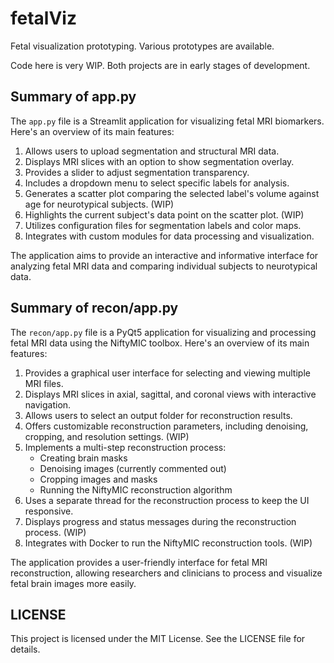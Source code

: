 # fetalViz
Fetal visualization prototyping. Various prototypes are available.

Code here is very WIP. Both projects are in early stages of development.

## Summary of app.py

The `app.py` file is a Streamlit application for visualizing fetal MRI biomarkers. Here's an overview of its main features:

1. Allows users to upload segmentation and structural MRI data.
2. Displays MRI slices with an option to show segmentation overlay.
3. Provides a slider to adjust segmentation transparency.
4. Includes a dropdown menu to select specific labels for analysis.
5. Generates a scatter plot comparing the selected label's volume against age for neurotypical subjects. (WIP)
6. Highlights the current subject's data point on the scatter plot. (WIP)
7. Utilizes configuration files for segmentation labels and color maps.
8. Integrates with custom modules for data processing and visualization.

The application aims to provide an interactive and informative interface for analyzing fetal MRI data and comparing individual subjects to neurotypical data.

## Summary of recon/app.py

The `recon/app.py` file is a PyQt5 application for visualizing and processing fetal MRI data using the NiftyMIC toolbox. Here's an overview of its main features:

1. Provides a graphical user interface for selecting and viewing multiple MRI files.
2. Displays MRI slices in axial, sagittal, and coronal views with interactive navigation.
3. Allows users to select an output folder for reconstruction results.
4. Offers customizable reconstruction parameters, including denoising, cropping, and resolution settings. (WIP)
5. Implements a multi-step reconstruction process:
   - Creating brain masks
   - Denoising images (currently commented out)
   - Cropping images and masks
   - Running the NiftyMIC reconstruction algorithm
6. Uses a separate thread for the reconstruction process to keep the UI responsive.
7. Displays progress and status messages during the reconstruction process. (WIP)
8. Integrates with Docker to run the NiftyMIC reconstruction tools. (WIP)

The application provides a user-friendly interface for fetal MRI reconstruction, allowing researchers and clinicians to process and visualize fetal brain images more easily.

## LICENSE

This project is licensed under the MIT License. See the LICENSE file for details.
